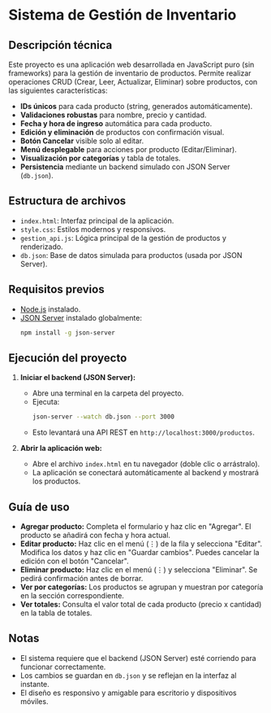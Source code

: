 # Sistema de Gestión de Inventario

## Descripción técnica

Este proyecto es una aplicación web desarrollada en JavaScript puro (sin frameworks) para la gestión de inventario de productos. Permite realizar operaciones CRUD (Crear, Leer, Actualizar, Eliminar) sobre productos, con las siguientes características:

- **IDs únicos** para cada producto (string, generados automáticamente).
- **Validaciones robustas** para nombre, precio y cantidad.
- **Fecha y hora de ingreso** automática para cada producto.
- **Edición y eliminación** de productos con confirmación visual.
- **Botón Cancelar** visible solo al editar.
- **Menú desplegable** para acciones por producto (Editar/Eliminar).
- **Visualización por categorías** y tabla de totales.
- **Persistencia** mediante un backend simulado con JSON Server (`db.json`).

## Estructura de archivos

- `index.html`: Interfaz principal de la aplicación.
- `style.css`: Estilos modernos y responsivos.
- `gestion_api.js`: Lógica principal de la gestión de productos y renderizado.
- `db.json`: Base de datos simulada para productos (usada por JSON Server).

## Requisitos previos

- [Node.js](https://nodejs.org/) instalado.
- [JSON Server](https://github.com/typicode/json-server) instalado globalmente:
  ```sh
  npm install -g json-server
  ```

## Ejecución del proyecto

1. **Iniciar el backend (JSON Server):**

   - Abre una terminal en la carpeta del proyecto.
   - Ejecuta:
     ```sh
     json-server --watch db.json --port 3000
     ```
   - Esto levantará una API REST en `http://localhost:3000/productos`.

2. **Abrir la aplicación web:**
   - Abre el archivo `index.html` en tu navegador (doble clic o arrástralo).
   - La aplicación se conectará automáticamente al backend y mostrará los productos.

## Guía de uso

- **Agregar producto:** Completa el formulario y haz clic en "Agregar". El producto se añadirá con fecha y hora actual.
- **Editar producto:** Haz clic en el menú (⋮) de la fila y selecciona "Editar". Modifica los datos y haz clic en "Guardar cambios". Puedes cancelar la edición con el botón "Cancelar".
- **Eliminar producto:** Haz clic en el menú (⋮) y selecciona "Eliminar". Se pedirá confirmación antes de borrar.
- **Ver por categorías:** Los productos se agrupan y muestran por categoría en la sección correspondiente.
- **Ver totales:** Consulta el valor total de cada producto (precio x cantidad) en la tabla de totales.

## Notas

- El sistema requiere que el backend (JSON Server) esté corriendo para funcionar correctamente.
- Los cambios se guardan en `db.json` y se reflejan en la interfaz al instante.
- El diseño es responsivo y amigable para escritorio y dispositivos móviles.
